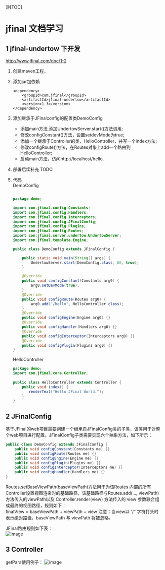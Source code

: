 @[TOC]
# jfinal 文档学习	

## 1 jfinal-undertow 下开发

http://www.jfinal.com/doc/1-2	

1. 创建maven工程，
2. 添加jar包依赖	
	```
	<dependency>
	    <groupId>com.jfinal</groupId>
	    <artifactId>jfinal-undertow</artifactId>
	    <version>1.3</version>
	</dependency>
	```		
3. 添加继承于JFinalconfig的配置类DemoConfig 	
	- 添加main方法,添加UndertowServer.start()方法调用;
	- 修改configConstant()方法，设置setdevMode为true;
	- 添加一个继承于Controller的类，HelloController，并写一个index方法;
	- 修改configRoute()方法，在Routes对象上add一个路由到HelloController;
	- 启动main方法，访问http://localhost/hello.

4. 部署后续补充
	TODO	
	
5. 代码	
	DemoConfig	
	```java	
	
	package demo;
	
	import com.jfinal.config.Constants;
	import com.jfinal.config.Handlers;
	import com.jfinal.config.Interceptors;
	import com.jfinal.config.JFinalConfig;
	import com.jfinal.config.Plugins;
	import com.jfinal.config.Routes;
	import com.jfinal.server.undertow.UndertowServer;
	import com.jfinal.template.Engine;
	
	public class DemoConfig extends JFinalConfig {
	
		public static void main(String[] args) {
			UndertowServer.start(DemoConfig.class, 80, true);
		}
	
		@Override
		public void configConstant(Constants arg0) {
			arg0.setDevMode(true);
		}
		@Override
		public void configRoute(Routes arg0) {
			arg0.add("/hello", HelloController.class);
		}
		@Override
		public void configEngine(Engine arg0) {}
		@Override
		public void configHandler(Handlers arg0) {}
		@Override
		public void configInterceptor(Interceptors arg0) {}
		@Override
		public void configPlugin(Plugins arg0) {}
	}
	
	```	
	HelloController	
	```java
	package demo;
	import com.jfinal.core.Controller;
	 
	public class HelloController extends Controller {
	    public void index() {
	       renderText("Hello JFinal World.");
	    }
	}
	
	```
## 2 JFinalConfig	
基于JFinal的web项目需要创建一个继承自JFinalConfig类的子类，该类用于对整个web项目进行配置。JFinalConfig子类需要实现六个抽象方法，如下所示：	

```java
public class DemoConfig extends JFinalConfig {
    public void configConstant(Constants me) {}
    public void configRoute(Routes me) {}
    public void configEngine(Engine me) {}
    public void configPlugin(Plugins me) {}
    public void configInterceptor(Interceptors me) {}
    public void configHandler(Handlers me) {}
}
```     


Routes.setBaseViewPath(baseViewPath)方法用于为该Routes 内部的所有Controller设置视图渲染时的基础路径，该基础路径与Routes.add(…, viewPath)方法传入的viewPath以及 Controller.render(view) 方法传入的 view 参数联合组成最终的视图路径，规则如下：	
finalView = baseViewPath + viewPath + view
注意：当view以 “/” 字符打头时表示绝对路径，baseViewPath 与 viewPath 将被忽略。

JFinal路由规则如下表：	
![image](http://www.jfinal.com/upload/img/document/0/1_20180112225146.png)

## 3 Controller
getPara使用例子：
![image](http://www.jfinal.com/upload/img/document/0/1_20180112235732.png)
